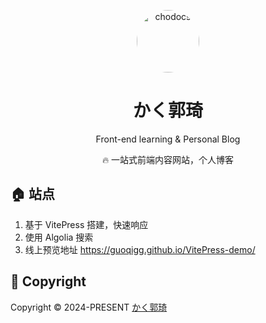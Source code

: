 <p align="center">
<image style="border-radius:50%;width:100px;height:100px;"  alt="chodocs" src="./public/logo.jpg"/>
</p>

<h1 align="center">
かく郭琦
</h1>

<p align="center">
Front-end learning & Personal Blog
</p>

<p align="center">
🔥 一站式前端内容网站，个人博客
</p>    

## 🏠 站点  

1. 基于 VitePress 搭建，快速响应
2. 使用 Algolia 搜索 
3. 线上预览地址 https://guoqigg.github.io/VitePress-demo/

## 📄 Copyright

 Copyright © 2024-PRESENT [かく郭琦](https://github.com/guoqiGG/VitePress-demo/)
